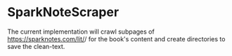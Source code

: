 # SparkNoteScraper

The current implementation will crawl subpages of https://sparknotes.com/lit/<book>/ for the book's content and create directories to save the clean-text.
